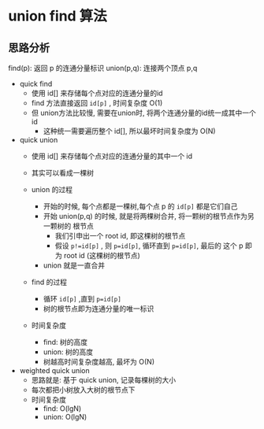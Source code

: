 # union find 算法

## 思路分析

find(p): 返回 p 的连通分量标识
union(p,q): 连接两个顶点 p,q

- quick find 
    - 使用 id[] 来存储每个点对应的连通分量的id
    - find 方法直接返回 `id[p]` , 时间复杂度 O(1)
    - 但 union方法比较慢, 需要在union时, 将两个连通分量的id统一成其中一个 id
        - 这种统一需要遍历整个 id[], 所以最坏时间复杂度为 O(N)
- quick union
    - 使用 id[] 来存储每个点对应的连通分量的其中一个 id
    - 其实可以看成一棵树
    - union 的过程
        - 开始的时候, 每个点都是一棵树,每个点 p 的 `id[p]` 都是它们自己
        - 开始 union(p,q) 的时候, 就是将两棵树合并, 将一颗树的根节点作为另一颗树的 根节点
            - 我们引申出一个 root id, 即这棵树的根节点
            - 假设 `p!=id[p]` , 则 `p=id[p]`, 循环直到 `p=id[p]`, 最后的 这个 p 即为 root id (这棵树的根节点)
        - union 就是一直合并
    - find 的过程
        - 循环 `id[p]` ,直到 `p=id[p]`
        - 树的根节点即为连通分量的唯一标识
        
    - 时间复杂度
        - find: 树的高度
        - union: 树的高度
        - 树越高时间复杂度越高, 最坏为 O(N)
- weighted quick union
    - 思路就是: 基于 quick union,  记录每棵树的大小
    - 每次都把小树放入大树的根节点下
    - 时间复杂度
        - find: O(lgN)
        - union: O(lgN)
        


